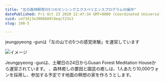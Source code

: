 ```yaml
---
title: "左の森林瞑想の5つのセンシングエクスペリエンスプログラムの操作"
datePublished: Fri Oct 23 2020 22:47:34 GMT+0000 (Coordinated Universal Time)
cuid: cm73dj3o3000b09l8eqcf23s3
slug: 198-5

---
```



jeungpyeong -gunは「左の山での5つの感覚体験」を運営しています

![イメージ](https://cdn.hashnode.com/res/hashnode/image/upload/v1739453209408/ff31794a-e337-48d8-901f-16831622ee2c.jpeg)

Jeungpyeong -gunは、土曜日の24日からGusan Forest Meditation Houseから運営されています。 、森林癒しの要因と園芸の癒しは、1人あたり10,000ウォンを採用し、参加する予定です地面の瞑想の家を作ろうとします。